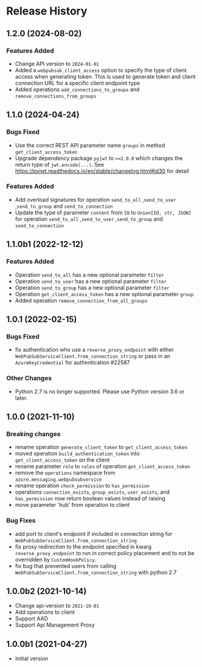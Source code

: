 # Release History

## 1.2.0 (2024-08-02)

### Features Added
- Change API version to `2024-01-01`
- Added a `webpubsub_client_access` option to specify the type of client access when generating token. This is used to generate token and client connection URL for a specific client endpoint type
- Added operations `add_connections_to_groups` and `remove_connections_from_groups`

## 1.1.0 (2024-04-24)

### Bugs Fixed
- Use the correct REST API parameter name `groups` in method `get_client_access_token`
- Upgrade dependency package `pyjwt` to `>=2.0.0` which changes the return type of `jwt.encode(...)`. See https://pyjwt.readthedocs.io/en/stable/changelog.html#id30 for detail

### Features Added
- Add overload signatures for operation `send_to_all` ,`send_to_user` ,`send_to_group` and `send_to_connection`
- Update the type of parameter `content` from `IO` to `Union[IO, str, JSON]` for operation `send_to_all` ,`send_to_user` ,`send_to_group` and `send_to_connection`

## 1.1.0b1 (2022-12-12)

### Features Added
- Operation `send_to_all` has a new optional parameter `filter`
- Operation `send_to_user` has a new optional parameter `filter`
- Operation `send_to_group` has a new optional parameter `filter`
- Operation `get_client_access_token` has a new optional parameter `group`
- Added operation `remove_connection_from_all_groups`

## 1.0.1 (2022-02-15)

### Bugs Fixed

- fix authentication who use a `reverse_proxy_endpoint` with either `WebPubSubServiceClient.from_connection_string` or pass in an `AzureKeyCredential` for authentication #22587

### Other Changes

- Python 2.7 is no longer supported. Please use Python version 3.6 or later.

## 1.0.0 (2021-11-10)

### Breaking changes

- rename operation `generate_client_token` to `get_client_access_token`
- moved operation `build_authentication_token` into `get_client_access_token` on the client
- rename parameter `role` to `roles` of operation `get_client_access_token`
- remove the `operations` namespace from `azure.messaging.webpubsubservice`
- rename operation `check_permission` to `has_permission`
- operations `connection_exists`, `group_exists`, `user_exists`, and `has_permission` now return boolean values instead of raising
- move parameter 'hub' from operation to client

### Bug Fixes

- add port to client's endpoint if included in connection string for `WebPubSubServiceClient.from_connection_string`
- fix proxy redirection to the endpoint specified in kwarg `reverse_proxy_endpoint` to run in correct policy placement and to not be overridden by `CustomHookPolicy`.
- fix bug that prevented users from calling `WebPubSubServiceClient.from_connection_string` with python 2.7

## 1.0.0b2 (2021-10-14)

- Change api-version to `2021-10-01`
- Add operations to client
- Support AAD
- Support Api Management Proxy

## 1.0.0b1 (2021-04-27)

- Initial version
